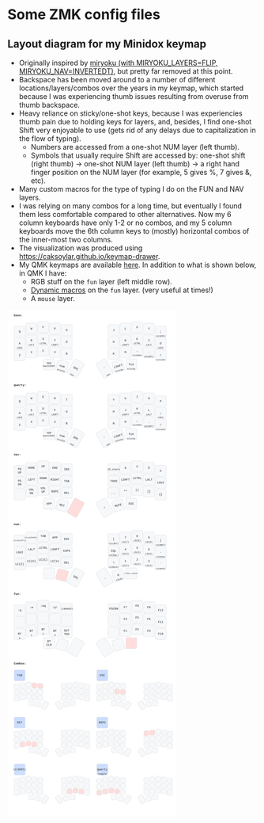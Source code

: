 # Some ZMK config files

## Layout diagram for my Minidox keymap

- Originally inspired by [miryoku (with MIRYOKU_LAYERS=FLIP, MIRYOKU_NAV=INVERTEDT)](https://github.com/manna-harbour/miryoku/blob/master/data/layers/miryoku-kle-reference-flip-invertedt.png), but pretty far removed at this point.
- Backspace has been moved around to a number of different locations/layers/combos over the years in my keymap, which started because I was experiencing thumb issues resulting from overuse from thumb backspace.
- Heavy reliance on sticky/one-shot keys, because I was experiencies thumb pain due to holding keys for layers, and, besides, I find one-shot Shift very enjoyable to use (gets rid of any delays due to capitalization in the flow of typing).
    * Numbers are accessed from a one-shot NUM layer (left thumb).
    * Symbols that usually require Shift are accessed by: one-shot shift (right thumb) -> one-shot NUM layer (left thumb) -> a right hand finger position on the NUM layer (for example, 5 gives %, 7 gives &, etc).
- Many custom macros for the type of typing I do on the FUN and NAV layers.
- I was relying on many combos for a long time, but eventually I found them less comfortable compared to other alternatives. Now my 6 column keyboards have only 1-2 or no combos, and my 5 column keyboards move the 6th column keys to (mostly) horizontal combos of the inner-most two columns.
- The visualization was produced using <https://caksoylar.github.io/keymap-drawer>.
- My QMK keymaps are available [here](https://github.com/agisga/qmk_userspace). In addition to what is shown below, in QMK I have:
    * RGB stuff on the `fun` layer (left middle row).
    * [Dynamic macros](https://github.com/qmk/qmk_firmware/blob/master/docs/feature_dynamic_macros.md) on the `fun` layer. (very useful at times!)
    * A `mouse` layer.

![Minidox keymap SVG](./minidox.svg)
